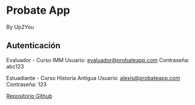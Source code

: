 # Probate App
By Up2You

## Autenticación

Evaluador - Curso IMM
Usuario: evaluador@probateapp.com
Contraseña: abc123

Estuadiante - Curso Historia Antigua
Usuario: alexis@probateapp.com
Contraseña: 123

[Repositorio Github](https://github.com/alexisromriv/ProbateApp)
